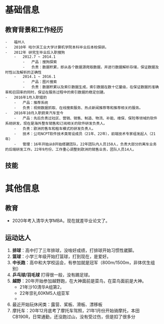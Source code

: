 # 基础信息
## 教育背景和工作经历
    -   福州人  
    -   2010年 哈尔滨工业大学计算机学院本科毕业后本校保研。  
    -   2012年 研究生毕业后入职搜狗  
        -   2012.7 ~ 2014.1  
            -   产品：搜狗探索  
            -   负责：数据积累，即从各个数据源爬取数据，并进行数据解析存储，保证数据及时性以及解析的正确性  
        -   2014.1 ~ 2016.1  
            -   产品：图片搜索  
            -   负责：数据积累以及索引数据生成，索引数据在数十亿量级，在保证数据的准确率和召回率的同时，保证在服务过程中的索引数据的稳定创建。  
    -   2016年1月入职猎豹  
        -   产品：推荐系统  
        -   负责：视频数据抓取、在线搜索服务、热点新闻推荐等和推荐相关的服务。
    -   2016年10月入职蔚来汽车至今  
        -   产品：先后负责过社区、营销、销售、制造、物流、补能、维保、保险等领域的软件系统研发，现在是海外整车销售和订阅相关的软件研发负责人。  
        -   负责：欧洲的售车和租车模式的研发负责人。
        -   技术：公司NCPT软件技术类常设成员（21年、22年），前端技术专家组发起人（21年）
        -   管理：16年开始从0开始搭建团队，22年团队内人员150人，负责大部分的离车业务的后端研发工作。22年9月份，工作重心调整到欧洲的销售业务，团队人员14人。

## 技能

# 其他信息
## 教育
- 2020年考入清华大学MBA，现在就差毕业论文了。
## 运动达人
1.  **排球**：高中打了三年排球，没啥好成绩，打排球开始习惯性崴脚。
2.  **篮球**：小学三年级开始打篮球，打到现在，是爱好。
3.  **中长跑**：高中和大学校运会，有参加就是冠军（800m/1500m，非体优生组别）
4.  **乒乓球/羽毛球** 打得很一般，没有踢足球。
5.  **越野**：20年开始参加越野跑，在大神面前是菜鸟，在菜鸟面前是大神。
	- 21年沙10清华A组第2，
	- 22年崇礼60KM5人组亚军
	- 
6.  最近开始玩休闲类：露营、桨板、滑板、漂移板
7. 摩托车：20年12月底考了摩托车驾照，21年1月份开始骑摩托，本田CB190R，日常通勤，还没跑过山，没有受过伤，但是扣了很多分
## 


